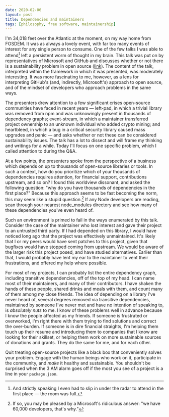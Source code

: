 ```yaml
---
date: 2020-02-06
layout: post
title: Dependencies and maintainers
tags: [philosophy, free software, maintainership]
---
```


I'm 34,018 feet over the Atlantic at the moment, on my way home from FOSDEM. It
was as always a lovely event, with far too many events of interest for any
single person to consume. One of the few talks I was able to attend[^1] left a
persistent worm of thought in my brain. This talk was put on by representatives
of Microsoft and GitHub and discusses whether or not there is a sustainability
problem in open source ([link][fosdem archive]). The content of the talk,
interpreted within the framework in which it was presented, was moderately
interesting. It was more fascinating to me, however, as a lens for interpreting
GitHub's (and, indirectly, Microsoft's) approach to open source, and of the
mindset of developers who approach problems in the same ways.

[fosdem archive]: https://fosdem.org/2020/schedule/event/foss_sustainability_issues/
[^1]: And strictly speaking I even had to slip in under the radar to attend in the first place &mdash; the room was full.

The presenters drew attention to a few significant crises open-source
communities have faced in recent years &mdash; left-pad, in which a trivial
library was removed from npm and was unknowingly present in thousands of
dependency graphs; event-stream, in which a maintainer transferred project
ownership to an unknown individual who added crypto mining; and heartbleed, in
which a bug in a critical security library caused mass upgrades and panic
&mdash; and asks whether or not these can be considered sustainability issues.
The talk has a lot to dissect and will frame my thinking and writings for a
while. Today I'll focus on one specific problem, which I called attention to
during the Q&A.

At a few points, the presenters spoke from the perspective of a business which
depends on up to thousands of open-source libraries or tools. In such a context,
how do you prioritize which of your thousands of dependencies requires
attention, for financial support, contributions upstream, and so on? I found
this worldview dissonant, and asked the following question: "why do you have
thousands of dependencies in the first place?" Because this approach seems to be
fast becoming the norm, this may seem like a stupid question.[^2] If any Node
developers are reading, scan through your nearest node_modules directory and see
how many of these dependencies you've even heard of.

[^2]: If so, you may be pleased by a Microsoft's ridiculous answer: "we have 60,000 developers, that's why."

Such an environment is primed to fail in the ways enumerated by this talk.
Consider the case of the maintainer who lost interest and gave their project to
an untrusted third party. If I had depended on this library, I would have
noticed long ago that the project was effectively unmaintained. It's likely that
I or my peers would have sent patches to this project, given that bugfixes would
have stopped coming from upstream. We would be aware of the larger risk this
project posed, and have studied alternatives. Earlier than that, I would
probably have lent my ear to the maintainer to vent their frustrations, and
offered my help where possible. 

For most of my projects, I can probably list the entire dependency graph,
including transitive dependencies, off of the top of my head. I can name most of
their maintainers, and many of their contributors. I have shaken the hands of
these people, shared drinks and meals with them, and count many of them among my
close friends. The idea of depending on a library I've never heard of, several
degrees removed via transitive dependencies, maintained by someone I've never
met and have no intention of speaking to, is *absolutely nuts* to me. I know of
these problems well in advance because I know the people affected as my friends.
If someone is frustrated or overworked, I'm right there with them trying to find
solutions and correct the over-burden. If someone is in dire financial
straights, I'm helping them touch up their resume and introducing them to
companies that I know are looking for their skillset, or helping them work on
more sustainable sources of donations and grants. They do the same for me, and
for each other.

Quit treating open-source projects like a black box that conveniently solves
your problem. Engage with the human beings who work on it, participate in the
community, and *make* it healthy and sustainable. You shouldn't be surprised
when the 3 AM alarm goes off if the most you see of a project is a line in your
`package.json`.
